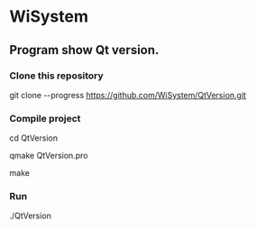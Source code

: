 # WiSystem

## Program show Qt version. 

### Clone this repository
git clone --progress https://github.com/WiSystem/QtVersion.git

### Compile project
cd QtVersion

qmake QtVersion.pro

make

### Run
./QtVersion